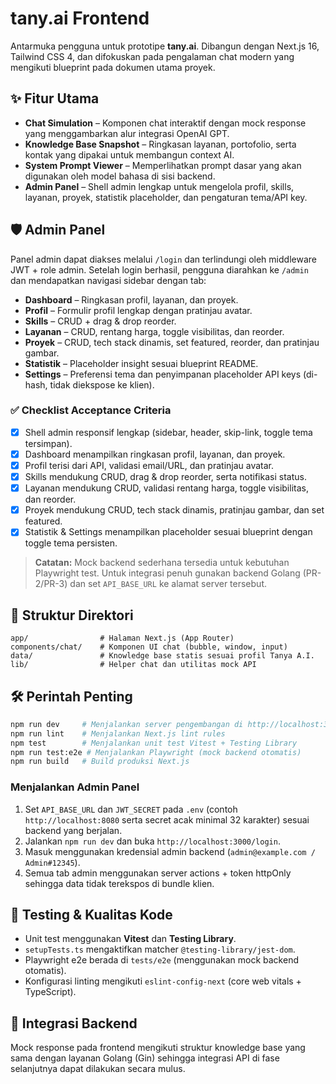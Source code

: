 # tany.ai Frontend

Antarmuka pengguna untuk prototipe **tany.ai**. Dibangun dengan Next.js 16, Tailwind CSS 4, dan difokuskan pada pengalaman chat
modern yang mengikuti blueprint pada dokumen utama proyek.

## ✨ Fitur Utama
- **Chat Simulation** – Komponen chat interaktif dengan mock response yang menggambarkan alur integrasi OpenAI GPT.
- **Knowledge Base Snapshot** – Ringkasan layanan, portofolio, serta kontak yang dipakai untuk membangun context AI.
- **System Prompt Viewer** – Memperlihatkan prompt dasar yang akan digunakan oleh model bahasa di sisi backend.
- **Admin Panel** – Shell admin lengkap untuk mengelola profil, skills, layanan, proyek, statistik placeholder, dan pengaturan tema/API key.

## 🛡️ Admin Panel

Panel admin dapat diakses melalui `/login` dan terlindungi oleh middleware JWT + role admin. Setelah login berhasil, pengguna diarahkan ke `/admin` dan mendapatkan navigasi sidebar dengan tab:

- **Dashboard** – Ringkasan profil, layanan, dan proyek.
- **Profil** – Formulir profil lengkap dengan pratinjau avatar.
- **Skills** – CRUD + drag & drop reorder.
- **Layanan** – CRUD, rentang harga, toggle visibilitas, dan reorder.
- **Proyek** – CRUD, tech stack dinamis, set featured, reorder, dan pratinjau gambar.
- **Statistik** – Placeholder insight sesuai blueprint README.
- **Settings** – Preferensi tema dan penyimpanan placeholder API keys (di-hash, tidak diekspose ke klien).

### ✅ Checklist Acceptance Criteria

- [x] Shell admin responsif lengkap (sidebar, header, skip-link, toggle tema tersimpan).
- [x] Dashboard menampilkan ringkasan profil, layanan, dan proyek.
- [x] Profil terisi dari API, validasi email/URL, dan pratinjau avatar.
- [x] Skills mendukung CRUD, drag & drop reorder, serta notifikasi status.
- [x] Layanan mendukung CRUD, validasi rentang harga, toggle visibilitas, dan reorder.
- [x] Proyek mendukung CRUD, tech stack dinamis, pratinjau gambar, dan set featured.
- [x] Statistik & Settings menampilkan placeholder sesuai blueprint dengan toggle tema persisten.

> **Catatan:** Mock backend sederhana tersedia untuk kebutuhan Playwright test. Untuk integrasi penuh gunakan backend Golang (PR-2/PR-3) dan set `API_BASE_URL` ke alamat server tersebut.

## 🧱 Struktur Direktori
```
app/                # Halaman Next.js (App Router)
components/chat/    # Komponen UI chat (bubble, window, input)
data/               # Knowledge base statis sesuai profil Tanya A.I.
lib/                # Helper chat dan utilitas mock API
```

## 🛠️ Perintah Penting
```bash
npm run dev     # Menjalankan server pengembangan di http://localhost:3000
npm run lint    # Menjalankan Next.js lint rules
npm test        # Menjalankan unit test Vitest + Testing Library
npm run test:e2e # Menjalankan Playwright (mock backend otomatis)
npm run build   # Build produksi Next.js
```

### Menjalankan Admin Panel

1. Set `API_BASE_URL` dan `JWT_SECRET` pada `.env` (contoh `http://localhost:8080` serta secret acak minimal 32 karakter) sesuai backend yang berjalan.
2. Jalankan `npm run dev` dan buka `http://localhost:3000/login`.
3. Masuk menggunakan kredensial admin backend (`admin@example.com / Admin#12345`).
4. Semua tab admin menggunakan server actions + token httpOnly sehingga data tidak terekspos di bundle klien.

## 🧪 Testing & Kualitas Kode
- Unit test menggunakan **Vitest** dan **Testing Library**.
- `setupTests.ts` mengaktifkan matcher `@testing-library/jest-dom`.
- Playwright e2e berada di `tests/e2e` (menggunakan mock backend otomatis).
- Konfigurasi linting mengikuti `eslint-config-next` (core web vitals + TypeScript).

## 🔗 Integrasi Backend
Mock response pada frontend mengikuti struktur knowledge base yang sama dengan layanan Golang (Gin) sehingga integrasi API di
fase selanjutnya dapat dilakukan secara mulus.
